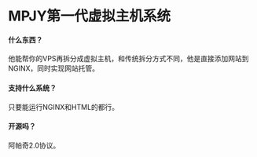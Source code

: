 # MPJY第一代虚拟主机系统 
#### 什么东西？
他能帮你的VPS再拆分成虚拟主机，和传统拆分方式不同，他是直接添加网站到NGINX，同时实现网站托管。
#### 支持什么系统？
只要能运行NGINX和HTML的都行。
#### 开源吗？
阿帕奇2.0协议。
